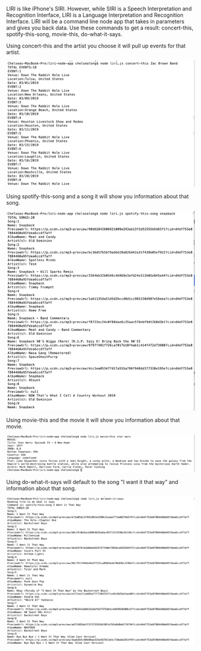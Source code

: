 LIRI is like iPhone's SIRI. However, while SIRI is a Speech Interpretation and Recognition Interface, LIRI is a Language Interpretation and Recognition Interface. LIRI will be a command line node app that takes in parameters and gives you back data. Use these commands to get a result: concert-this, spotify-this-song, movie-this, do-what-it-says.

Using concert-this and the artist you choose it will pull up events for that artist.

![Concert This](Screen%20Shot%202019-01-25%20at%208.20.07%20AM.png)


Using spotify-this-song and a song it will show you information about that song.

![Spotify This](Screen%20Shot%202019-01-25%20at%208.30.05%20AM.png)


Using movie-this and the movie it will show you information about that movie.

![Movie This](Screen%20Shot%202019-01-25%20at%208.32.13%20AM.png)


Using do-what-it-says will default to the song "I want it that way" and information about that song.

![Do What It Says](Screen%20Shot%202019-01-25%20at%208.33.40%20AM.png)






